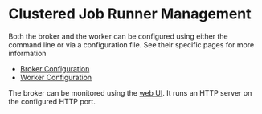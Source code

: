 # Clustered Job Runner Management

Both the broker and the worker can be configured using either the command line
or via a configuration file. See their specific pages for more information
- [Broker Configuration](./clustered_job_runner_management/broker.md)
- [Worker Configuration](./clustered_job_runner_management/worker.md)

The broker can be monitored using the
[web UI](./clustered_job_runnner_management/web_ui.md). It runs an HTTP server on
the configured HTTP port.
